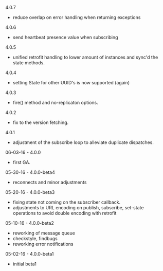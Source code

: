 
4.0.7
- reduce overlap on error handling when returning exceptions

4.0.6
- send heartbeat presence value when subscribing

4.0.5
- unified retrofit handling to lower amount of instances and sync'd the state methods.

4.0.4
- setting State for other UUID's is now supported (again)

4.0.3
- fire() method and no-replicaton options.

4.0.2
- fix to the version fetching.

4.0.1
- adjustment of the subscribe loop to alleviate duplicate dispatches.

06-03-16 - 4.0.0
- first GA.

05-30-16 - 4.0.0-beta4
- reconnects and minor adjustments

05-20-16 - 4.0.0-beta3
- fixing state not coming on the subscriber callback.
- adjustments to URL encoding on publish, subscribe, set-state operations to avoid double encoding with retrofit

05-10-16 - 4.0.0-beta2
- reworking of message queue
- checkstyle, findbugs
- reworking error notifications

05-02-16 - 4.0.0-beta1
- initial beta1
